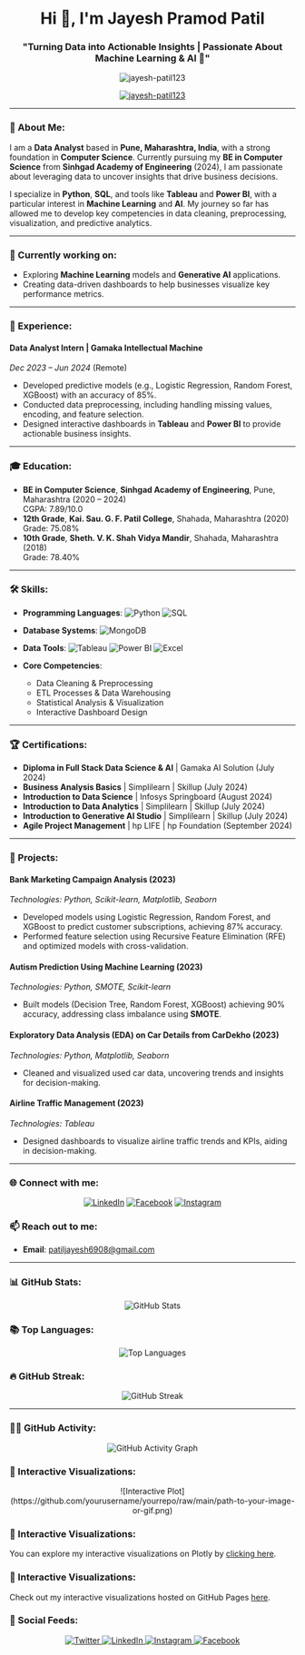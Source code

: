 <h1 align="center">Hi 👋, I'm Jayesh Pramod Patil</h1>
<h3 align="center">"Turning Data into Actionable Insights | Passionate About Machine Learning & AI 🚀"</h3>

<p align="center">
  <img src="https://komarev.com/ghpvc/?username=jayesh-patil123&label=Profile%20views&color=0e75b6&style=flat" alt="jayesh-patil123" />
</p>

<p align="center">
  <a href="https://github.com/ryo-ma/github-profile-trophy">
    <img src="https://github-profile-trophy.vercel.app/?username=jayesh-patil123&theme=flat&row=1&column=3&margin-w=10&margin-h=10" alt="jayesh-patil123" />
  </a>
</p>

---

### 🚀 About Me:
I am a **Data Analyst** based in **Pune, Maharashtra, India**, with a strong foundation in **Computer Science**. Currently pursuing my **BE in Computer Science** from **Sinhgad Academy of Engineering** (2024), I am passionate about leveraging data to uncover insights that drive business decisions.

I specialize in **Python**, **SQL**, and tools like **Tableau** and **Power BI**, with a particular interest in **Machine Learning** and **AI**. My journey so far has allowed me to develop key competencies in data cleaning, preprocessing, visualization, and predictive analytics.

---

### 🔭 Currently working on:
- Exploring **Machine Learning** models and **Generative AI** applications.
- Creating data-driven dashboards to help businesses visualize key performance metrics.

---

### 💼 Experience:
#### **Data Analyst Intern** | **Gamaka Intellectual Machine**  
*Dec 2023 – Jun 2024* (Remote)  
- Developed predictive models (e.g., Logistic Regression, Random Forest, XGBoost) with an accuracy of 85%.
- Conducted data preprocessing, including handling missing values, encoding, and feature selection.
- Designed interactive dashboards in **Tableau** and **Power BI** to provide actionable business insights.

---

### 🎓 Education:
- **BE in Computer Science**, **Sinhgad Academy of Engineering**, Pune, Maharashtra (2020 – 2024)  
  CGPA: 7.89/10.0
- **12th Grade**, **Kai. Sau. G. F. Patil College**, Shahada, Maharashtra (2020)  
  Grade: 75.08%
- **10th Grade**, **Sheth. V. K. Shah Vidya Mandir**, Shahada, Maharashtra (2018)  
  Grade: 78.40%

---

### 🛠️ Skills:
- **Programming Languages**: 
  <img src="https://img.shields.io/badge/Python-3776AB?style=flat&logo=python&logoColor=white" alt="Python"/>
  <img src="https://img.shields.io/badge/SQL-4479A1?style=flat&logo=mysql&logoColor=white" alt="SQL"/>
  
- **Database Systems**: 
  <img src="https://img.shields.io/badge/MongoDB-47A248?style=flat&logo=mongodb&logoColor=white" alt="MongoDB"/>
  
- **Data Tools**: 
  <img src="https://img.shields.io/badge/Tableau-E97627?style=flat&logo=tableau&logoColor=white" alt="Tableau"/>
  <img src="https://img.shields.io/badge/Power%20BI-F2C811?style=flat&logo=powerbi&logoColor=white" alt="Power BI"/>
  <img src="https://img.shields.io/badge/Microsoft%20Excel-217346?style=flat&logo=microsoft-excel&logoColor=white" alt="Excel"/>

- **Core Competencies**: 
  - Data Cleaning & Preprocessing
  - ETL Processes & Data Warehousing
  - Statistical Analysis & Visualization
  - Interactive Dashboard Design

---

### 🏆 Certifications:
- **Diploma in Full Stack Data Science & AI** | Gamaka AI Solution (July 2024)
- **Business Analysis Basics** | Simplilearn | Skillup (July 2024)
- **Introduction to Data Science** | Infosys Springboard (August 2024)
- **Introduction to Data Analytics** | Simplilearn | Skillup (July 2024)
- **Introduction to Generative AI Studio** | Simplilearn | Skillup (July 2024)
- **Agile Project Management** | hp LIFE | hp Foundation (September 2024)

---

### 🌱 Projects:
#### **Bank Marketing Campaign Analysis** (2023)  
*Technologies: Python, Scikit-learn, Matplotlib, Seaborn*  
- Developed models using Logistic Regression, Random Forest, and XGBoost to predict customer subscriptions, achieving 87% accuracy.
- Performed feature selection using Recursive Feature Elimination (RFE) and optimized models with cross-validation.

#### **Autism Prediction Using Machine Learning** (2023)  
*Technologies: Python, SMOTE, Scikit-learn*  
- Built models (Decision Tree, Random Forest, XGBoost) achieving 90% accuracy, addressing class imbalance using **SMOTE**.

#### **Exploratory Data Analysis (EDA) on Car Details from CarDekho** (2023)  
*Technologies: Python, Matplotlib, Seaborn*  
- Cleaned and visualized used car data, uncovering trends and insights for decision-making.

#### **Airline Traffic Management** (2023)  
*Technologies: Tableau*  
- Designed dashboards to visualize airline traffic trends and KPIs, aiding in decision-making.

---

### 🌐 Connect with me:
<p align="center">
  <a href="https://linkedin.com/in/jayesh-patil-a8218324a/" target="blank"><img src="https://img.shields.io/badge/LinkedIn-0A66C2?style=for-the-badge&logo=linkedin&logoColor=white" alt="LinkedIn" /></a>
  <a href="https://www.facebook.com/profile.php?id=61560672205123" target="blank"><img src="https://img.shields.io/badge/Facebook-1877F2?style=for-the-badge&logo=facebook&logoColor=white" alt="Facebook" /></a>
  <a href="https://www.instagram.com/__.capricorn__/" target="blank"><img src="https://img.shields.io/badge/Instagram-E4405F?style=for-the-badge&logo=instagram&logoColor=white" alt="Instagram" /></a>
</p>

### 📫 Reach out to me:
- **Email**: [patiljayesh6908@gmail.com](mailto:patiljayesh6908@gmail.com)

---

### 📊 GitHub Stats:
<p align="center">
  <img src="https://github-readme-stats.vercel.app/api?username=jayesh-patil123&show_icons=true&theme=radical&locale=en" alt="GitHub Stats" />
</p>

### 📚 Top Languages:
<p align="center">
  <img src="https://github-readme-stats.vercel.app/api/top-langs?username=jayesh-patil123&show_icons=true&locale=en&layout=compact&theme=radical&card_width=500" alt="Top Languages" />
</p>


### 🔥 GitHub Streak:
<p align="center">
  <img src="https://github-readme-streak-stats.herokuapp.com/?user=jayesh-patil123&theme=radical" alt="GitHub Streak" />
</p>

---

### 🧑‍💻 GitHub Activity:
<p align="center">
  <img src="https://activity-graph.herokuapp.com/graph?username=jayesh-patil123&theme=react-dark&area=true&hide_title=true&color=blue&line=yellow&point=green&bg_color=000000" alt="GitHub Activity Graph" />
</p>


### 🎨 Interactive Visualizations:
<p align="center">
  ![Interactive Plot](https://github.com/yourusername/yourrepo/raw/main/path-to-your-image-or-gif.png)
</p>

### 🎨 Interactive Visualizations:
You can explore my interactive visualizations on Plotly by [clicking here](https://plotly.com/~yourusername/graph).

### 🎨 Interactive Visualizations:
Check out my interactive visualizations hosted on GitHub Pages [here](https://yourusername.github.io/yourproject).


### 💬 Social Feeds:
<p align="center">
  <a href="https://twitter.com/yourusername" target="_blank">
    <img src="https://img.shields.io/badge/Twitter-1DA1F2?style=for-the-badge&logo=twitter&logoColor=white" alt="Twitter" />
  </a>
  <a href="https://www.linkedin.com/in/jayesh-patil-a8218324a/" target="_blank">
    <img src="https://img.shields.io/badge/LinkedIn-0A66C2?style=for-the-badge&logo=linkedin&logoColor=white" alt="LinkedIn" />
  </a>
  <a href="https://www.instagram.com/__.capricorn__/" target="_blank">
    <img src="https://img.shields.io/badge/Instagram-E4405F?style=for-the-badge&logo=instagram&logoColor=white" alt="Instagram" />
  </a>
  <a href="https://fb.com/jayeshpatil" target="_blank">
    <img src="https://img.shields.io/badge/Facebook-1877F2?style=for-the-badge&logo=facebook&logoColor=white" alt="Facebook" />
  </a>
</p>


